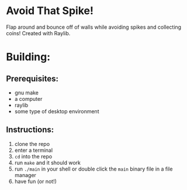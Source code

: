 # Avoid That Spike!

Flap around and bounce off of walls while avoiding spikes and collecting coins!
Created with Raylib.

# Building:
## Prerequisites:
* gnu make
* a computer
* raylib
* some type of desktop environment
## Instructions:
1. clone the repo
2. enter a terminal
3. `cd` into the repo
4. run `make` and it should work
5. run `./main` in your shell or double click the `main` binary file in a file manager
6. have fun (or not!)

